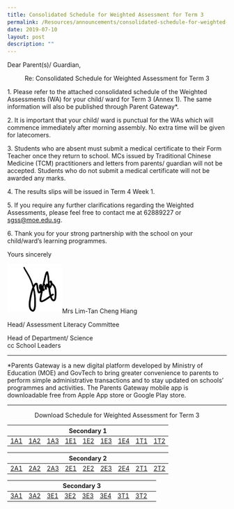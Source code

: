 ```yaml
---
title: Consolidated Schedule for Weighted Assessment for Term 3
permalink: /Resources/announcements/consolidated-schedule-for-weighted-assessment-for-term-3/
date: 2019-07-10
layout: post
description: ""
---
```

Dear Parent(s)/ Guardian,

<p style="text-align: center;">Re: Consolidated Schedule for Weighted Assessment for Term 3 </p>

1\. Please refer to the attached consolidated schedule of the Weighted Assessments (WA) for your child/ ward for Term 3 (Annex 1). The same information will also be published through Parent Gateway\*.

2\. It is important that your child/ ward is punctual for the WAs which will commence immediately after morning assembly. No extra time will be given for latecomers.

3\. Students who are absent must submit a medical certificate to their Form Teacher once they return to school. MCs issued by Traditional Chinese Medicine (TCM) practitioners and letters from parents/ guardian will not be accepted. Students who do not submit a medical certificate will not be awarded any marks.

4\. The results slips will be issued in Term 4 Week 1.

5\. If you require any further clarifications regarding the Weighted Assessments, please feel free to contact me at 62889227 or sgss@moe.edu.sg.

6\. Thank you for your strong partnership with the school on your child/ward’s learning programmes.

Yours sincerely

<img src="/images/signature.jpg" 
     style="width:25%; float: left" ><br><br><br><br><br>

Mrs Lim-Tan Cheng Hiang

Head/ Assessment Literacy Committee

Head of Department/ Science  
cc School Leaders

* * *

\*Parents Gateway is a new digital platform developed by Ministry of Education (MOE) and GovTech to bring greater convenience to parents to perform simple administrative transactions and to stay updated on schools’ programmes and activities. The Parents Gateway mobile app is downloadable free from Apple App store or Google Play store.

* * *
<p style="text-align: center;">Download Schedule for Weighted Assessment for Term 3 </p>

<table>
<thead>
  <tr>
    <th colspan="9" style="text-align: center;">Secondary 1</th>
  </tr>
</thead>
<tbody>
  <tr>
    <td><a href="/files/Weighted%20Assessment%20Term3%202019/1A1-WA-Term-3.pdf" target = "_blank" >1A1</a></td>
    <td><a href="/files/Weighted%20Assessment%20Term3%202019/1A1-WA-Term-3.pdf"  target = "_blank">1A2</a></td>
    <td><a href="/files/Weighted%20Assessment%20Term3%202019/1A1-WA-Term-3.pdf"  target = "_blank">1A3</a></td>
    <td><a href="/files/Weighted%20Assessment%20Term3%202019/1A1-WA-Term-3.pdf"  target = "_blank">1E1</a></td>
    <td><a href="/files/Weighted%20Assessment%20Term3%202019/1A1-WA-Term-3.pdf"  target = "_blank">1E2</a></td>
    <td><a href="/files/Weighted%20Assessment%20Term3%202019/1A1-WA-Term-3.pdf"  target = "_blank">1E3</a></td>
    <td><a href="/files/Weighted%20Assessment%20Term3%202019/1A1-WA-Term-3.pdf"  target = "_blank">1E4</a></td>
    <td><a href="/files/Weighted%20Assessment%20Term3%202019/1A1-WA-Term-3.pdf"  target = "_blank">1T1</a></td>
    <td><a href="/files/Weighted%20Assessment%20Term3%202019/1A1-WA-Term-3.pdf"  target = "_blank">1T2</a></td>
  </tr>
</tbody>
</table>

<table>
<thead>
  <tr>
    <th colspan="9" style="text-align: center;">Secondary 2</th>
  </tr>
</thead>
<tbody>
  <tr>
    <td><a href="/files/Weighted%20Assessment%20Term3%202019/1A1-WA-Term-3.pdf"  target = "_blank">2A1</a></td>
    <td><a href="/files/Weighted%20Assessment%20Term3%202019/1A1-WA-Term-3.pdf"  target = "_blank">2A2</a></td>
    <td><a href="/files/Weighted%20Assessment%20Term3%202019/1A1-WA-Term-3.pdf"  target = "_blank">2A3</a></td>
    <td><a href="/files/Weighted%20Assessment%20Term3%202019/1A1-WA-Term-3.pdf"  target = "_blank">2E1</a></td>
    <td><a href="/files/Weighted%20Assessment%20Term3%202019/1A1-WA-Term-3.pdf"  target = "_blank">2E2</a></td>
    <td><a href="/files/Weighted%20Assessment%20Term3%202019/1A1-WA-Term-3.pdf"  target = "_blank">2E3</a></td>
    <td><a href="/files/Weighted%20Assessment%20Term3%202019/1A1-WA-Term-3.pdf"  target = "_blank">2E4</a></td>
    <td><a href="/files/Weighted%20Assessment%20Term3%202019/1A1-WA-Term-3.pdf"  target = "_blank">2T1</a></td>
    <td><a href="/files/Weighted%20Assessment%20Term3%202019/1A1-WA-Term-3.pdf"  target = "_blank">2T2</a></td>
  </tr>
</tbody>
</table>

<table>
<thead>
  <tr>
    <th colspan="9" style="text-align: center;">Secondary 3</th>
  </tr>
</thead>
<tbody>
  <tr>
    <td><a href="/files/Weighted%20Assessment%20Term3%202019/1A1-WA-Term-3.pdf"  target = "_blank">3A1</a></td>
    <td><a href="/files/Weighted%20Assessment%20Term3%202019/1A1-WA-Term-3.pdf"  target = "_blank">3A2</a></td>
    <td><a href="https://www.sgs.edu.sg/wp-content/uploads/2019/07/3E1-WA-Term-3.pdf"  target = "_blank">3E1</a></td>
    <td><a href="https://www.sgs.edu.sg/wp-content/uploads/2019/07/3E2-WA-Term-3.pdf"  target = "_blank">3E2</a></td>
    <td><a href="https://www.sgs.edu.sg/wp-content/uploads/2019/07/3E3-WA-Term-3.pdf"  target = "_blank">3E3</a></td>
    <td><a href="https://www.sgs.edu.sg/wp-content/uploads/2019/07/3E4-WA-Term-3.pdf"  target = "_blank">3E4</a></td>
    <td><a href="https://www.sgs.edu.sg/wp-content/uploads/2019/07/3T1-WA-Term-3.pdf"  target = "_blank">3T1</a></td>
    <td><a href="https://www.sgs.edu.sg/wp-content/uploads/2019/07/3T2-WA-Term-3.pdf"  target = "_blank">3T2</a></td>
    <td></td>
  </tr>
</tbody>
</table>